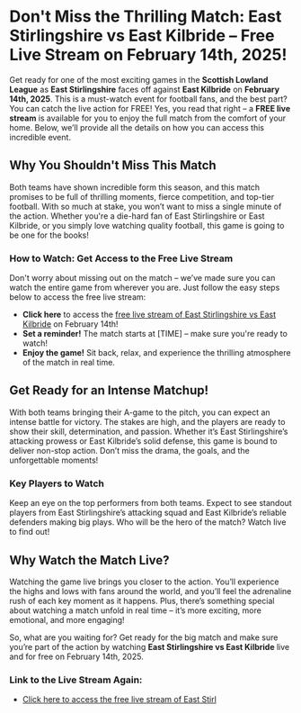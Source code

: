 # Don't Miss the Thrilling Match: East Stirlingshire vs East Kilbride – Free Live Stream on February 14th, 2025!

Get ready for one of the most exciting games in the **Scottish Lowland League** as **East Stirlingshire** faces off against **East Kilbride** on **February 14th, 2025**. This is a must-watch event for football fans, and the best part? You can catch the live action for FREE! Yes, you read that right – a **FREE live stream** is available for you to enjoy the full match from the comfort of your home. Below, we’ll provide all the details on how you can access this incredible event.

## Why You Shouldn't Miss This Match

Both teams have shown incredible form this season, and this match promises to be full of thrilling moments, fierce competition, and top-tier football. With so much at stake, you won’t want to miss a single minute of the action. Whether you're a die-hard fan of East Stirlingshire or East Kilbride, or you simply love watching quality football, this game is going to be one for the books!

### How to Watch: Get Access to the Free Live Stream

Don't worry about missing out on the match – we’ve made sure you can watch the entire game from wherever you are. Just follow the easy steps below to access the free live stream:

- **Click here** to access the [free live stream of East Stirlingshire vs East Kilbride](https://tinyurl.com/livestreamfreeo?st=East+Stirlingshire+vs+East+Kilbride&si=ghc) on February 14th!
- **Set a reminder!** The match starts at [TIME] – make sure you're ready to watch!
- **Enjoy the game!** Sit back, relax, and experience the thrilling atmosphere of the match in real time.

## Get Ready for an Intense Matchup!

With both teams bringing their A-game to the pitch, you can expect an intense battle for victory. The stakes are high, and the players are ready to show their skill, determination, and passion. Whether it’s East Stirlingshire’s attacking prowess or East Kilbride’s solid defense, this game is bound to deliver non-stop action. Don’t miss the drama, the goals, and the unforgettable moments!

### Key Players to Watch

Keep an eye on the top performers from both teams. Expect to see standout players from East Stirlingshire’s attacking squad and East Kilbride’s reliable defenders making big plays. Who will be the hero of the match? Watch live to find out!

## Why Watch the Match Live?

Watching the game live brings you closer to the action. You’ll experience the highs and lows with fans around the world, and you’ll feel the adrenaline rush of each key moment as it happens. Plus, there’s something special about watching a match unfold in real time – it’s more exciting, more emotional, and more engaging!

So, what are you waiting for? Get ready for the big match and make sure you’re part of the action by watching **East Stirlingshire vs East Kilbride** live and for free on February 14th, 2025.

### Link to the Live Stream Again:

- [Click here to access the free live stream of East Stirl](https://tinyurl.com/livestreamfreeo?st=East+Stirlingshire+vs+East+Kilbride&si=ghc)
